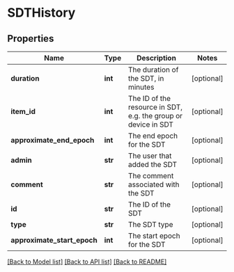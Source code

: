# SDTHistory

## Properties
Name | Type | Description | Notes
------------ | ------------- | ------------- | -------------
**duration** | **int** | The duration of the SDT, in minutes | [optional] 
**item_id** | **int** | The ID of the resource in SDT, e.g. the group or device in SDT | [optional] 
**approximate_end_epoch** | **int** | The end epoch for the SDT | [optional] 
**admin** | **str** | The user that added the SDT | [optional] 
**comment** | **str** | The comment associated with the SDT | [optional] 
**id** | **str** | The ID of the SDT | [optional] 
**type** | **str** | The SDT type | [optional] 
**approximate_start_epoch** | **int** | The start epoch for the SDT | [optional] 

[[Back to Model list]](../README.md#documentation-for-models) [[Back to API list]](../README.md#documentation-for-api-endpoints) [[Back to README]](../README.md)


